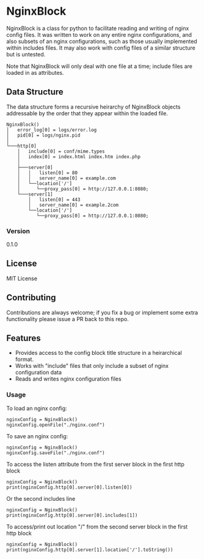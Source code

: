 # NginxBlock

NginxBlock is a class for python to facilitate reading and writing of nginx config files. It was written to work on any entire nginx configurations, and also subsets of an nginx configurations, such as those usually implemented within includes files. It may also work with config files of a similar structure but is untested. 

Note that NginxBlock will only deal with one file at a time; include files are loaded in as attributes.

## Data Structure
The data structure forms a recursive heirarchy of NginxBlock objects addressable by the order that they appear within the loaded file.
```
NginxBlock()
│   error_log[0] = logs/error.log
│   pid[0] = logs/nginx.pid
│
└───http[0]
    │   include[0] = conf/mime.types
    │   index[0] = index.html index.htm index.php
    │
    ├───server[0]
    │   │   listen[0] = 80
    │   │   server_name[0] = example.com
    │   └──location['/']
    │      └──proxy_pass[0] = http://127.0.0.1:8080;
    └───server[1]
        │   listen[0] = 443
        │   server_name[0] = example.2com
        └──location['/']
           └──proxy_pass[0] = http://127.0.0.1:8080;
```

### Version
0.1.0

## License
MIT License

## Contributing
Contributions are always welcome; if you fix a bug or implement some extra functionality please issue a PR back to this repo.

## Features
  - Provides access to the config block title structure in a heirarchical format. 
  - Works with "include" files that only include a subset of nginx configuration data
  - Reads and writes nginx configuration files


### Usage

To load an nginx config:
```
nginxConfig = NginxBlock()
nginxConfig.openFile("./nginx.conf")
````

To save an nginx config:
```
nginxConfig = NginxBlock()
nginxConfig.saveFile("./nginx.conf")
````

To access the listen attribute from the first server block in the first http block
```
nginxConfig = NginxBlock()
print(nginxConfig.http[0].server[0].listen[0])
````
Or the second includes line
```
nginxConfig = NginxBlock()
print(nginxConfig.http[0].server[0].includes[1])
````

To access/print out location "/" from the second server block in the first http block
```
nginxConfig = NginxBlock()
print(nginxConfig.http[0].server[1].location['/'].toString())
```

